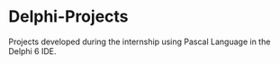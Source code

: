 # Delphi-Projects
 
 Projects developed during the internship using Pascal Language in the Delphi 6 IDE.

